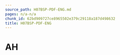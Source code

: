 ```yaml
---
source_path: H07BSP-PDF-ENG.md
pages: n/a-n/a
chunk_id: 62bd909727ce8965502e379c29118a187d498632
title: H07BSP-PDF-ENG
---
```

# AH
